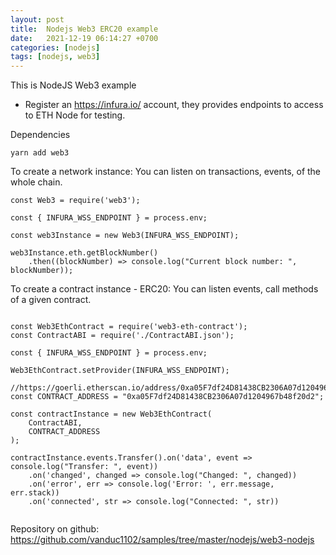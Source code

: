 ```yaml
---
layout: post
title:  Nodejs Web3 ERC20 example
date:   2021-12-19 06:14:27 +0700
categories: [nodejs]
tags: [nodejs, web3]
---
```


This is NodeJS Web3 example

- Register an https://infura.io/ account, they provides endpoints to access to ETH Node for testing.

Dependencies

`yarn add web3`

To create a network instance: You can listen on transactions, events, of the whole chain.

```
const Web3 = require('web3');

const { INFURA_WSS_ENDPOINT } = process.env;

const web3Instance = new Web3(INFURA_WSS_ENDPOINT);

web3Instance.eth.getBlockNumber()
    .then((blockNumber) => console.log("Current block number: ", blockNumber));

```


To create a contract instance - ERC20: You can listen events, call methods of a given contract.

```

const Web3EthContract = require('web3-eth-contract');
const ContractABI = require('./ContractABI.json');

const { INFURA_WSS_ENDPOINT } = process.env;

Web3EthContract.setProvider(INFURA_WSS_ENDPOINT);

//https://goerli.etherscan.io/address/0xa05F7df24D81438CB2306A07d1204967b48f20d2
const CONTRACT_ADDRESS = "0xa05F7df24D81438CB2306A07d1204967b48f20d2";

const contractInstance = new Web3EthContract(
    ContractABI,
    CONTRACT_ADDRESS
);

contractInstance.events.Transfer().on('data', event => console.log("Transfer: ", event))
    .on('changed', changed => console.log("Changed: ", changed))
    .on('error', err => console.log('Error: ', err.message, err.stack))
    .on('connected', str => console.log("Connected: ", str))


```

Repository on github: https://github.com/vanduc1102/samples/tree/master/nodejs/web3-nodejs
